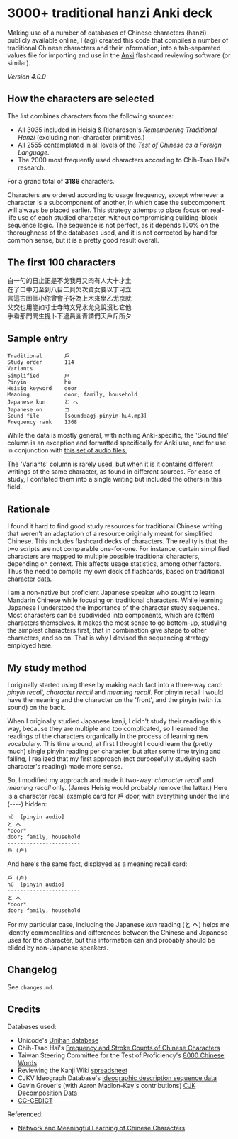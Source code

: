 
3000+ traditional hanzi Anki deck
=================================

Making use of a number of databases of Chinese characters (hanzi) publicly available online, I (agj) created this code that compiles a number of traditional Chinese characters and their information, into a tab-separated values file for importing and use in the [Anki][anki] flashcard reviewing software (or similar).

_Version 4.0.0_


## How the characters are selected

The list combines characters from the following sources:

- All 3035 included in Heisig & Richardson's _Remembering Traditional Hanzi_ (excluding non-character primitives.)
- All 2555 contemplated in all levels of the _Test of Chinese as a Foreign Language._
- The 2000 most frequently used characters according to Chih-Tsao Hai's research.

For a grand total of **3186** characters.

Characters are ordered according to usage frequency, except whenever a character is a subcomponent of another, in which case the subcomponent will always be placed earlier. This strategy attemps to place focus on real-life use of each studied character, without compromising building-block sequence logic. The sequence is not perfect, as it depends 100% on the thoroughness of the databases used, and it is not corrected by hand for common sense, but it is a pretty good result overall.


## The first 100 characters

白一勺的日止正是不戈我月又肉有人大十才土  
在了口中刀至到八目二貝欠次資女要以丁可立  
言這古固個小你曾會子好為上木來學乙尤京就  
父交也用能如寸士寺時文兄水允兌說沒匕它他  
手看那門問生提卜下過員圓青請們天戶斤所夕


## Sample entry

```
Traditional       戶
Study order       114
Variants          
Simplified        户
Pinyin            hù
Heisig keyword    door
Meaning           door; family, household
Japanese kun      と へ
Japanese on       コ
Sound file        [sound:agj-pinyin-hu4.mp3]
Frequency rank    1368
```

While the data is mostly general, with nothing Anki-specific, the 'Sound file' column is an exception and formatted specifically for Anki use, and for use in conjunction with [this set of audio files.][pinyin-audio]

The 'Variants' column is rarely used, but when it is it contains different writings of the same character, as found in different sources. For ease of study, I conflated them into a single writing but included the others in this field.


## Rationale

I found it hard to find good study resources for traditional Chinese writing that weren't an adaptation of a resource originally meant for simplified Chinese. This includes flashcard decks of characters. The reality is that the two scripts are not comparable one-for-one. For instance, certain simplified characters are mapped to multiple possible traditional characters, depending on context. This affects usage statistics, among other factors. Thus the need to compile my own deck of flashcards, based on traditional character data.

I am a non-native but proficient Japanese speaker who sought to learn Mandarin Chinese while focusing on traditional characters. While learning Japanese I understood the importance of the character study sequence. Most characters can be subdivided into components, which are (often) characters themselves. It makes the most sense to go bottom-up, studying the simplest characters first, that in combination give shape to other characters, and so on. That is why I devised the sequencing strategy employed here.


## My study method

I originally started using these by making each fact into a three-way card: _pinyin recall,_ _character recall_ and _meaning recall._ For pinyin recall I would have the meaning and the character on the 'front', and the pinyin (with its sound) on the back.

When I originally studied Japanese kanji, I didn't study their readings this way, because they are multiple and too complicated, so I learned the readings of the characters organically in the process of learning new vocabulary. This time around, at first I thought I could learn the (pretty much) single pinyin reading per character, but after some time trying and failing, I realized that my first approach (not purposefully studying each character's reading) made more sense.

So, I modified my approach and made it two-way: _character recall_ and _meaning recall_ only. (James Heisig would probably remove the latter.) Here is a character recall example card for 戶 door, with everything under the line (----) hidden:

```
hù  [pinyin audio]
と へ
*door*
door; family, household
-----------------------
戶 (户)
```

And here's the same fact, displayed as a meaning recall card:

```
戶 (户)
hù  [pinyin audio]
-----------------------
と へ
*door*
door; family, household
```

For my particular case, including the Japanese _kun_ reading (と へ) helps me identify commonalities and differences between the Chinese and Japanese uses for the character, but this information can and probably should be elided by non-Japanese speakers.


## Changelog

See `changes.md`.


## Credits

Databases used:

- Unicode's [Unihan database][unihan]
- Chih-Tsao Hai's [Frequency and Stroke Counts of Chinese Characters][charfreq]
- Taiwan Steering Committee for the Test of Proficiency's [8000 Chinese Words][top]
- Reviewing the Kanji Wiki [spreadsheet][heisig]
- CJKV Ideograph Database's [ideographic description sequence data][cjkvi]
- Gavin Grover's (with Aaron Madlon-Kay's contributions) [CJK Decomposition Data][grover]
- [CC-CEDICT][cedict]

Referenced:

- [Network and Meaningful Learning of Chinese Characters][learnm]

[unihan]: https://www.unicode.org/charts/unihan.html
[charfreq]: http://technology.chtsai.org/charfreq/
[top]: http://www.sc-top.org.tw/english/download.php
[heisig]: http://rtkwiki.koohii.com/wiki/Remembering_Simplified_Hanzi,_Traditional_Hanzi_and_Kanji_spreadsheet
[cjkvi]:https://github.com/cjkvi/cjkvi-ids
[learnm]: http://learnm.org/
[cedict]: https://www.mdbg.net/chinese/dictionary?page=cc-cedict
[grover]: https://github.com/amake/cjk-decomp

[anki]: https://ankisrs.net/
[pinyin-audio]: https://github.com/agj/mp3-chinese-pinyin-sound
